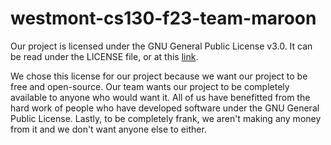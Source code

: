 # westmont-cs130-f23-team-maroon

Our project is licensed under the GNU General Public License v3.0. It can be read under the LICENSE file, or at this [link](https://www.gnu.org/licenses/gpl-3.0.html).

We chose this license for our project because we want our project to be free and open-source. Our team wants our project to be completely available to anyone who would want it. All of us have benefitted from the hard work of people who have developed software under the GNU General Public License. Lastly, to be completely frank, we aren't making any money from it and we don't want anyone else to either. 
